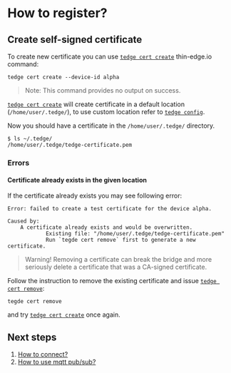 # How to register?

## Create self-signed certificate

To create new certificate you can use [`tedge cert create`](../references/tedge-cert.md) thin-edge.io command:

```shell
tedge cert create --device-id alpha
```

> Note: This command provides no output on success.

[`tedge cert create`](../references/tedge-cert.md) will create certificate in a default location (`/home/user/.tedge/`), to use custom location refer to [`tedge config`](../references/tedge-config.md).

Now you should have a certificate in the `/home/user/.tedge/` directory.

```shell
$ ls ~/.tedge/
/home/user/.tedge/tedge-certificate.pem
```

### Errors

#### Certificate already exists in the given location

If the certificate already exists you may see following error:

```plain
Error: failed to create a test certificate for the device alpha.

Caused by:
    A certificate already exists and would be overwritten.
            Existing file: "/home/user/.tedge/tedge-certificate.pem"
            Run `tegde cert remove` first to generate a new certificate.
```

> Warning! Removing a certificate can break the bridge and more seriously delete a certificate that was a CA-signed certificate.

Follow the instruction to remove the existing certificate and issue [`tedge cert remove`](../references/tedge-cert.md):

```shell
tegde cert remove
```

and try [`tedge cert create`](../references/tedge-cert.md) once again.

## Next steps

1. [How to connect?](./004_connect.md)
2. [How to use mqtt pub/sub?](./005_pub_sub.md)
